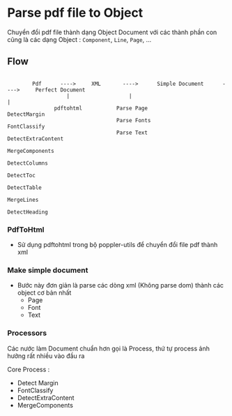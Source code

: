 # Parse pdf file to Object 

Chuyển đổi pdf file thành dạng Object Document với các thành phần con 
cũng là các dạng Object : `Component`, `Line`, `Page`, ...

## Flow

```

        Pdf      ---->     XML       ---->      Simple Document      ---->     Perfect Document
                   |                   |                               | 
               pdftohtml           Parse Page                    DetectMargin
                                   Parse Fonts                   FontClassify
                                   Parse Text                    DetectExtraContent
                                                                 MergeComponents
                                                                 DetectColumns
                                                                 DetectToc
                                                                 DetectTable
                                                                 MergeLines
                                                                 DetectHeading

```
  
  
### PdfToHtml

- Sử dụng pdftohtml trong bộ poppler-utils để chuyển đổi file pdf thành xml

### Make simple document

- Bước này đơn giản là parse các dòng xml (Không parse dom) thành các object cơ bản nhất
  - Page
  - Font
  - Text
  
### Processors

Các nước làm Document chuẩn hơn gọi là Process, thứ tự process ảnh hưởng rất nhiều vào đầu ra

Core Process :

- Detect Margin
- FontClassify
- DetectExtraContent
- MergeComponents